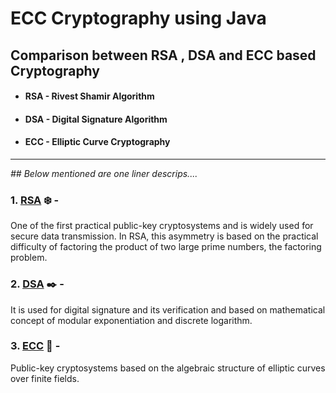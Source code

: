 # ECC Cryptography using Java
## Comparison between RSA , DSA and ECC based Cryptography <br/>
- #### RSA - Rivest Shamir Algorithm <br/>
- #### DSA - Digital Signature Algorithm <br/>
- #### ECC - Elliptic Curve Cryptography <br/>

---

*## Below mentioned are one liner descrips....*
### 1. [RSA](https://en.wikipedia.org/wiki/RSA_(cryptosystem)) :snowflake: - 
One of the first practical public-key cryptosystems and is widely used for secure data transmission. In RSA, this asymmetry is based on  the practical difficulty of factoring the product of two large prime numbers, the factoring problem.

### 2. [DSA](https://en.wikipedia.org/wiki/Digital_Signature_Algorithm) :black_nib: - 
It is used for digital signature and its verification and based on mathematical concept of modular exponentiation and discrete logarithm.  

### 3. [ECC](https://en.wikipedia.org/wiki/Elliptic-curve_cryptography) :star2: - 
Public-key cryptosystems based on the algebraic structure of elliptic curves over finite fields.

